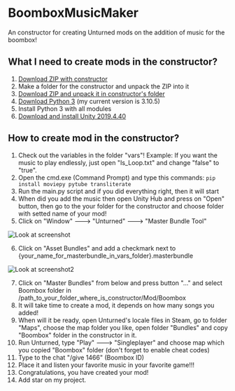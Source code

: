 # BoomboxMusicMaker
An constructor for creating Unturned mods on the addition of music for the boombox!

## What I need to create mods in the constructor?
1. [Download ZIP with constructor](https://github.com/AdamPastar/BoomboxMusicMaker/archive/refs/heads/main.zip)
2. Make a folder for the constructor and unpack the ZIP into it
3. [Download ZIP and unpack it in constructor's folder](https://drive.google.com/file/d/1Ix0SwuSa655uiT8iHrPrKAsk2lGho2l3/view?usp=sharing)
4. [Download Python 3](https://www.python.org/downloads/) (my current version is 3.10.5)
5. Install Python 3 with all modules
6. [Download and install Unity 2019.4.40](https://unity.com/releases/editor/archive#download-archive-2019)

## How to create mod in the constructor?
1. Check out the variables in the folder "vars"! Example: If you want the music to play endlessly, just open "Is_Loop.txt" and change "false" to "true".
2. Open the cmd.exe (Command Prompt) and type this commands: `pip install moviepy pytube transliterate`
3. Run the main.py script and if you did everything right, then it will start
4. When did you add the music then open Unity Hub and press on "Open" button, then go to the your folder for the constructor and choose folder with setted name of your mod!
5. Click on "Window" ---> "Unturned" ---> "Master Bundle Tool"

![Look at screenshot](https://i.imgur.com/LHiOUCI.png)

6. Click on "Asset Bundles" and add a checkmark next to {your_name_for_masterbundle_in_vars_folder}.masterbundle

![Look at screenshot2](https://i.imgur.com/mncaJP5.png)

7. Click on "Master Bundles" from below and press button "..." and select Boombox folder in /path_to_your_folder_where_is_constructor/Mod/Boombox
8. It will take time to create a mod, it depends on how many songs you added!
9. When will it be ready, open Unturned's locale files in Steam, go to folder "Maps", choose the map folder you like, open folder "Bundles" and copy "Boombox" folder in the constructor in it.
10. Run Unturned, type "Play" ---> "Singleplayer" and choose map which you copied "Boombox" folder (don't forget to enable cheat codes)
11. Type to the chat "/give 1466" (Boombox ID)
12. Place it and listen your favorite music in your favorite game!!!
13. Congratulations, you have created your mod!
14. Add star on my project.
